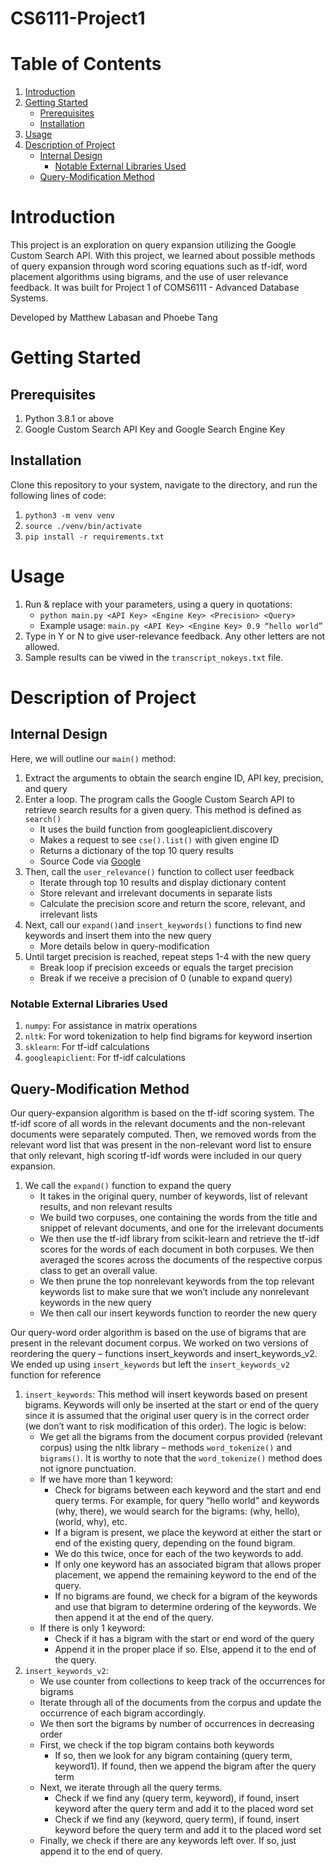 # CS6111-Project1

# Table of Contents
1. [Introduction](#introduction)
2. [Getting Started](#getting-started)
    - [Prerequisites](#prerequisits)
    - [Installation](#installation)
3. [Usage](#usage)
4. [Description of Project](#description-of-project)
    - [Internal Design](#internal-design)
        - [Notable External Libraries Used](#notable-external-libraries-used)
    - [Query-Modification Method](#query-modification-method)

# Introduction
This project is an exploration on query expansion utilizing the Google Custom Search API. With this project, we learned about possible methods of query expansion through word scoring equations such as tf-idf, word placement algorithms using bigrams, and the use of user relevance feedback. It was built for Project 1 of COMS6111 - Advanced Database Systems.

Developed by Matthew Labasan and Phoebe Tang

# Getting Started
## Prerequisites
1. Python 3.8.1 or above
2. Google Custom Search API Key and Google Search Engine Key

## Installation
Clone this repository to your system, navigate to the directory, and run the following lines of code:
1. `python3 -m venv venv`
2. `source ./venv/bin/activate`
3. `pip install -r requirements.txt`

# Usage
1. Run & replace with your parameters, using a query in quotations: 
    - `python main.py <API Key> <Engine Key> <Precision> <Query>`
    - Example usage: `main.py <API Key> <Engine Key> 0.9 “hello world”`
2. Type in Y or N to give user-relevance feedback. Any other letters are not allowed.
3. Sample results can be viwed in the `transcript_nokeys.txt` file.

# Description of Project
## Internal Design
Here, we will outline our `main()` method:
1. Extract the arguments to obtain the search engine ID, API key, precision, and query
2. Enter a loop. The program calls the Google Custom Search API to retrieve search results for a given query. This method is defined as `search()`
    - It uses the build function from googleapiclient.discovery
    - Makes a request to see `cse().list()` with given engine ID
    - Returns a dictionary of the top 10 query results
    - Source Code via [Google](https://github.com/googleapis/google-api-python-client/blob/main/samples/customsearch/main.py)
3. Then, call the `user_relevance()` function to collect user feedback 
    - Iterate through top 10 results and display dictionary content
    - Store relevant and irrelevant documents in separate lists
    - Calculate the precision score and return the score, relevant, and irrelevant lists
4. Next, call our `expand()`and `insert_keywords()` functions to find new keywords and insert them into the new query
    - More details below in query-modification
5. Until target precision is reached, repeat steps 1-4 with the new query
    - Break loop if precision exceeds or equals the target precision
    - Break if we receive a precision of 0 (unable to expand query)

### Notable External Libraries Used
1. `numpy`: For assistance in matrix operations
2. `nltk`: For word tokenization to help find bigrams for keyword insertion
3. `sklearn`: For tf-idf calculations 
4. `googleapiclient`: For tf-idf calculations 

## Query-Modification Method
Our query-expansion algorithm is based on the tf-idf scoring system. The tf-idf score of all words in the relevant documents and the non-relevant documents were separately computed. Then, we removed words from the relevant word list that was present in the non-relevant word list to ensure that only relevant, high scoring tf-idf words were included in our query expansion. 
1. We call the `expand()` function to expand the query
    - It takes in the original query, number of keywords, list of relevant results, and non relevant results
    - We build two corpuses, one containing the words from the title and snippet of relevant documents, and one for the irrelevant documents
    - We then use the tf-idf library from scikit-learn and retrieve the tf-idf scores for the words of each document in both corpuses. We then averaged the scores across the documents of the respective corpus class to get an overall value. 
    - We then prune the top nonrelevant keywords from the top relevant keywords list to make sure that we won’t include any nonrelevant keywords in the new query
    - We then call our insert keywords function to reorder the new query

Our query-word order algorithm is based on the use of bigrams that are present in the relevant document corpus. We worked on two versions of reordering the query – functions insert_keywords and insert_keywords_v2. We ended up using `insert_keywords` but left the `insert_keywords_v2` function for reference
1. `insert_keywords`:
    This method will insert keywords based on present bigrams. Keywords will only be inserted at the start or end of the query since it is assumed that the original user query is in the correct order (we don’t want to risk modification of this order). The logic is below:
    - We get all the bigrams from the document corpus provided (relevant corpus) using the nltk library – methods `word_tokenize()` and `bigrams()`. It is worthy to note that the `word_tokenize()` method does not ignore punctuation.
    - If we have more than 1 keyword:
        - Check for bigrams between each keyword and the start and end query terms. For example, for query “hello world” and keywords (why, there), we would search for the bigrams: (why, hello), (world, why), etc.
        - If a bigram is present, we place the keyword at either the start or end of the existing query, depending on the found bigram.
        - We do this twice, once for each of the two keywords to add.
        - If only one keyword has an associated bigram that allows proper placement, we append the remaining keyword to the end of the query.
        - If no bigrams are found, we check for a bigram of the keywords and use that bigram to determine ordering of the keywords. We then append it at the end of the query.
    - If there is only 1 keyword:
        - Check if it has a bigram with the start or end word of the query
        - Append it in the proper place if so. Else, append it to the end of the query.
2. `insert_keywords_v2`: 
    - We use counter from collections to keep track of the occurrences for bigrams
    - Iterate through all of the documents from the corpus and update the occurrence of each bigram accordingly.
    - We then sort the bigrams by number of occurrences in decreasing order
    - First, we check if the top bigram contains both keywords
        - If so, then we look for any bigram containing (query term, keyword1). If found, then we append the bigram after the query term
    - Next, we iterate through all the query terms.
        - Check if we find any (query term, keyword), if found, insert keyword after the query term and add it to the placed word set
        - Check if we find any (keyword, query term), if found, insert keyword before the query term and add it to the placed word set
    - Finally, we check if there are any keywords left over. If so, just append it to the end of query.
